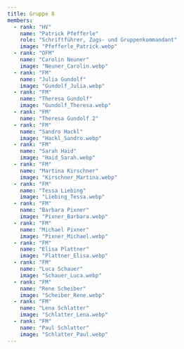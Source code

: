 ```yaml
---
title: Gruppe 8
members:
  - rank: "HV"
    name: "Patrick Pfefferle"
    role: "Schriftführer, Zugs- und Gruppenkommandant"
    image: "Pfefferle_Patrick.webp"
  - rank: "OFM"
    name: "Carolin Neuner"
    image: "Neuner_Carolin.webp"
  - rank: "FM"
    name: "Julia Gundolf"
    image: "Gundolf_Julia.webp"
  - rank: "FM"
    name: "Theresa Gundolf"
    image: "Gundolf_Theresa.webp"
  - rank: "FM"
    name: "Theresa Gundolf 2"
  - rank: "FM"
    name: "Sandro Hackl"
    image: "Hackl_Sandro.webp"
  - rank: "FM"
    name: "Sarah Haid"
    image: "Haid_Sarah.webp"
  - rank: "FM"
    name: "Martina Kirschner"
    image: "Kirschner_Martina.webp"
  - rank: "FM"
    name: "Tessa Liebing"
    image: "Liebing_Tessa.webp"
  - rank: "FM"
    name: "Barbara Pixner"
    image: "Pixner_Barbara.webp"
  - rank: "FM"
    name: "Michael Pixner"
    image: "Pixner_Michael.webp"
  - rank: "FM"
    name: "Elisa Plattner"
    image: "Plattner_Elisa.webp"
  - rank: "FM"
    name: "Luca Schauer"
    image: "Schauer_Luca.webp"
  - rank: "FM"
    name: "Rene Scheiber"
    image: "Scheiber_Rene.webp"
  - rank: "FM"
    name: "Lena Schlatter"
    image: "Schlatter_Lena.webp"
  - rank: "FM"
    name: "Paul Schlatter"
    image: "Schlatter_Paul.webp"
---
```

